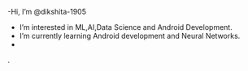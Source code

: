 -Hi, I’m @dikshita-1905
- I’m interested in ML,AI,Data Science and Android Development.
- I’m currently learning Android development and Neural Networks.
-

.
<!---
dikshita-1905/dikshita-1905 is a ✨ special ✨ repository because its `README.md` (this file) appears on your GitHub profile.
You can click the Preview link to take a look at your changes.
--->
